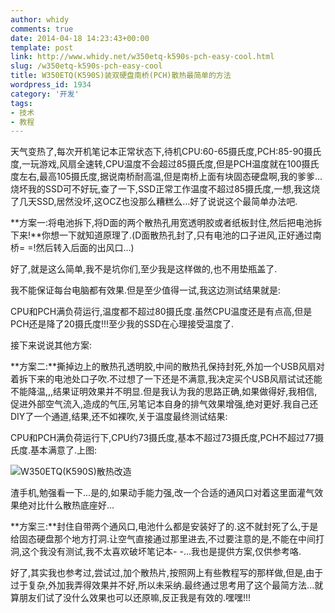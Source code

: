 ```yaml
---
author: whidy
comments: true
date: 2014-04-18 14:23:43+00:00
template: post
link: http://www.whidy.net/w350etq-k590s-pch-easy-cool.html
slug: /w350etq-k590s-pch-easy-cool
title: W350ETQ(K590S)装双硬盘南桥(PCH)散热最简单的方法
wordpress_id: 1934
category: '开发'
tags:
- 技术
- 教程
---
```


天气变热了,每次开机笔记本正常状态下,待机CPU:60-65摄氏度,PCH:85-90摄氏度,一玩游戏,风扇全速转,CPU温度不会超过85摄氏度,但是PCH温度就在100摄氏度左右,最高105摄氏度,据说南桥耐高温,但是南桥上面有块固态硬盘啊,我的爹爹...烧坏我的SSD可不好玩,查了一下,SSD正常工作温度不超过85摄氏度,一想,我这烧了几天SSD,居然没坏,这OCZ也没那么糟糕么...好了说说这个最简单办法吧.

**方案一:将电池拆下,将D面的两个散热孔用宽透明胶或者纸板封住,然后把电池拆下来!**你想一下就知道原理了.(D面散热孔封了,只有电池的口子进风,正好通过南桥= =!然后转入后面的出风口...)

好了,就是这么简单,我不是坑你们,至少我是这样做的,也不用垫瓶盖了.

我不能保证每台电脑都有效果.但是至少值得一试,我这边测试结果就是:

CPU和PCH满负荷运行,温度都不超过80摄氏度.虽然CPU温度还是有点高,但是PCH还是降了20摄氏度!!!至少我的SSD在心理接受温度了.

接下来说说其他方案:

**方案二:**撕掉边上的散热孔透明胶,中间的散热孔保持封死,外加一个USB风扇对着拆下来的电池处口子吹.不过想了一下还是不满意,我决定买个USB风扇试试还能不能降温,,,结果证明效果并不明显.但是我认为我的思路正确,如果做得好,我相信,促进外部空气流入,造成的气压,另笔记本自身的排气效果增强,绝对更好.我自己还DIY了一个通道,结果,还不如裸吹,关于温度最终测试结果:

CPU和PCH满负荷运行下,CPU约73摄氏度,基本不超过73摄氏度,PCH不超过77摄氏度.基本满意了.上图:

![W350ETQ(K590S)散热改造](https://www.whidy.net/wp-content/uploads/2014/04/cool-it-400x300.jpg)

渣手机,勉强看一下...是的,如果动手能力强,改一个合适的通风口对着这里面灌气效果绝对比什么散热底座好...

**方案三:**封住自带两个通风口,电池什么都是安装好了的.这不就封死了么,于是给固态硬盘那个地方打洞.让空气直接通过那里进去,不过要注意的是,不能在中间打洞,这个我没有测试,我不太喜欢破坏笔记本- -...我也是提供方案,仅供参考咯.

好了,其实我也参考过,尝试过,加个散热片,按照网上有些教程写的那样做,但是,由于过于复杂,外加我弄得效果并不好,所以未采纳.最终通过思考用了这个最简方法...就算朋友们试了没什么效果也可以还原嘛,反正我是有效的.嘿嘿!!!

